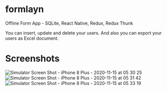 # formlayn

Offline Form App - SQLite, React Native, Redux, Redux Thunk

You can insert, update and delete your users.
And also you can export your users as Excel document.

# Screenshots

![Simulator Screen Shot - iPhone 8 Plus - 2020-11-15 at 05 30 25](https://user-images.githubusercontent.com/41873800/99193758-f73f5080-272f-11eb-8a1d-2f2ed41402a2.png) ![Simulator Screen Shot - iPhone 8 Plus - 2020-11-15 at 05 31 42](https://user-images.githubusercontent.com/41873800/99193783-0f16d480-2730-11eb-8feb-10400b8bdee0.png)
![Simulator Screen Shot - iPhone 8 Plus - 2020-11-15 at 05 33 19](https://user-images.githubusercontent.com/41873800/99193792-19d16980-2730-11eb-99e3-170820fbffb8.png)
